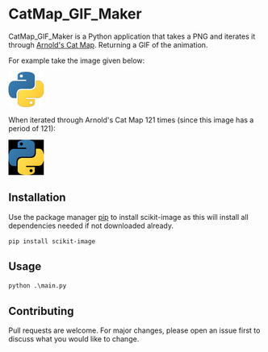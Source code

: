 # CatMap_GIF_Maker

CatMap_GIF_Maker is a Python application that takes a PNG and iterates it through [Arnold's Cat Map](https://en.wikipedia.org/wiki/Arnold%27s_cat_map). Returning a GIF of the animation.

For example take the image given below:

![pythonLogo.png](https://github.com/MatthewWhitaker1/CatMap_GIF_Maker/blob/main/Images/pythonLogo.png?raw=true)

When iterated through Arnold's Cat Map 121 times (since this image has a period of 121):

![pythonLogo.gif](https://github.com/MatthewWhitaker1/CatMap_GIF_Maker/blob/main/GIFs/pythonLogo.gif?raw=true)

## Installation

Use the package manager [pip](https://pip.pypa.io/en/stable/) to install scikit-image as this will install all dependencies needed if not downloaded already.

```bash
pip install scikit-image
```

## Usage

```python
python .\main.py
```

## Contributing

Pull requests are welcome. For major changes, please open an issue first to discuss what you would like to change.
